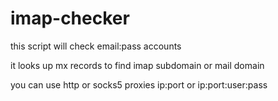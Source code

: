 # imap-checker

this script will check email:pass accounts

it looks up mx records to find imap subdomain or mail domain

you can use http or socks5 proxies ip:port or ip:port:user:pass
